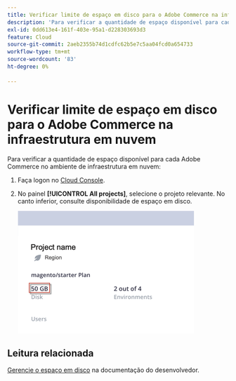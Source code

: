 ```yaml
---
title: Verificar limite de espaço em disco para o Adobe Commerce na infraestrutura em nuvem
description: 'Para verificar a quantidade de espaço disponível para cada Adobe Commerce no ambiente de infraestrutura em nuvem:'
exl-id: 0dd613e4-161f-403e-95a1-d228303693d3
feature: Cloud
source-git-commit: 2aeb2355b74d1cdfc62b5e7c5aa04fcd0a654733
workflow-type: tm+mt
source-wordcount: '83'
ht-degree: 0%

---
```


# Verificar limite de espaço em disco para o Adobe Commerce na infraestrutura em nuvem

Para verificar a quantidade de espaço disponível para cada Adobe Commerce no ambiente de infraestrutura em nuvem:

1. Faça logon no [Cloud Console](https://console.adobecommerce.com).
1. No painel **[!UICONTROL All projects]**, selecione o projeto relevante. No canto inferior, consulte disponibilidade de espaço em disco.

   ![espaço_projeto.png](/help/how-to/general/assets/project_space.png)

## Leitura relacionada

[Gerencie o espaço em disco](https://experienceleague.adobe.com/pt-br/docs/commerce-cloud-service/user-guide/develop/storage/manage-disk-space) na documentação do desenvolvedor.

